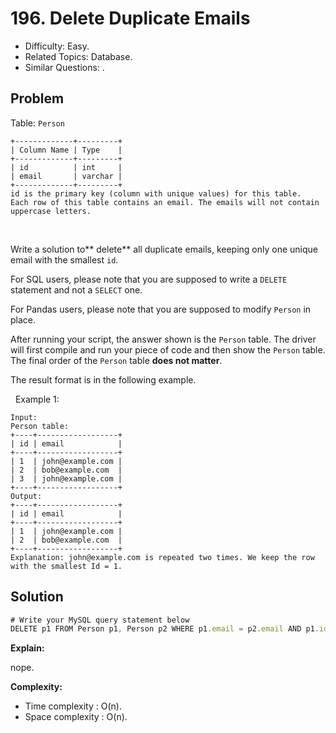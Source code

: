 # 196. Delete Duplicate Emails

- Difficulty: Easy.
- Related Topics: Database.
- Similar Questions: .

## Problem

Table: `Person`

```
+-------------+---------+
| Column Name | Type    |
+-------------+---------+
| id          | int     |
| email       | varchar |
+-------------+---------+
id is the primary key (column with unique values) for this table.
Each row of this table contains an email. The emails will not contain uppercase letters.
```

 

Write a solution to** delete** all duplicate emails, keeping only one unique email with the smallest `id`.

For SQL users, please note that you are supposed to write a `DELETE` statement and not a `SELECT` one.

For Pandas users, please note that you are supposed to modify `Person` in place.

After running your script, the answer shown is the `Person` table. The driver will first compile and run your piece of code and then show the `Person` table. The final order of the `Person` table **does not matter**.

The result format is in the following example.

 
Example 1:

```
Input: 
Person table:
+----+------------------+
| id | email            |
+----+------------------+
| 1  | john@example.com |
| 2  | bob@example.com  |
| 3  | john@example.com |
+----+------------------+
Output: 
+----+------------------+
| id | email            |
+----+------------------+
| 1  | john@example.com |
| 2  | bob@example.com  |
+----+------------------+
Explanation: john@example.com is repeated two times. We keep the row with the smallest Id = 1.
```


## Solution

```javascript
# Write your MySQL query statement below
DELETE p1 FROM Person p1, Person p2 WHERE p1.email = p2.email AND p1.id > p2.id;
```

**Explain:**

nope.

**Complexity:**

* Time complexity : O(n).
* Space complexity : O(n).

